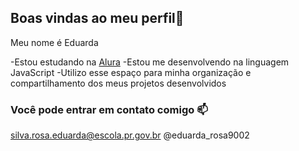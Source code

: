 ## Boas vindas ao meu perfil👋

Meu nome é Eduarda

-Estou estudando na [Alura](https://www.alura.com.br/)
-Estou me desenvolvendo na linguagem JavaScript
-Utilizo esse espaço para minha organização e compartilhamento dos meus projetos desenvolvidos

### Você pode entrar em contato comigo 📫

silva.rosa.eduarda@escola.pr.gov.br
@eduarda_rosa9002

